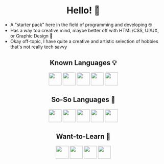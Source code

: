 <h1 align="center">Hello! 👋</h1>
<p align="left">
  <ul>
    <li>A "starter pack" here in the field of programming and developing 🤓</li>
    <li>Has a way too creative mind, maybe better off with HTML/CSS, UI/UX, or Graphic Design 🎨</li>
    <li>Okay off-topic, I have quite a creative and artistic selection of hobbies that's not really tech savvy</li>
  </ul>
</p>

<h2 align="center">Known Languages 💡</h2>
<div align="center"><img src="https://cdn.jsdelivr.net/gh/devicons/devicon@latest/icons/html5/html5-plain.svg" width="40"/> <img src="https://cdn.jsdelivr.net/gh/devicons/devicon@latest/icons/css3/css3-plain.svg" width="40"/> <img src="https://cdn.jsdelivr.net/gh/devicons/devicon@latest/icons/c/c-plain.svg" width="40" /> <img src="https://cdn.jsdelivr.net/gh/devicons/devicon@latest/icons/ruby/ruby-plain.svg" width="40"/>  <img src="https://cdn.jsdelivr.net/gh/devicons/devicon@latest/icons/cplusplus/cplusplus-plain.svg" width="40"/></div>
<h2 align="center">So-So Languages 🧐</h2>
<div align="center"><img src="https://cdn.jsdelivr.net/gh/devicons/devicon@latest/icons/javascript/javascript-plain.svg" width="40"/> <img src="https://cdn.jsdelivr.net/gh/devicons/devicon@latest/icons/php/php-plain.svg" width="40"/> <img src="https://cdn.jsdelivr.net/gh/devicons/devicon@latest/icons/mysql/mysql-original.svg" width="40"/> <img src="https://cdn.jsdelivr.net/gh/devicons/devicon@latest/icons/python/python-original.svg" width="40"/> <img src="https://cdn.jsdelivr.net/gh/devicons/devicon@latest/icons/lua/lua-plain.svg" width="40" /></div>
<h2 align="center">Want-to-Learn 👀</h2>
<div align="center"><img src="https://cdn.jsdelivr.net/gh/devicons/devicon@latest/icons/swift/swift-original.svg" width="40"/> <img src="https://cdn.jsdelivr.net/gh/devicons/devicon@latest/icons/rails/rails-plain-wordmark.svg" width="40"/> <img src="https://cdn.jsdelivr.net/gh/devicons/devicon@latest/icons/bun/bun-original.svg" width="40"/> <img src="https://upload.wikimedia.org/wikipedia/commons/c/c0/Gleam_mascot_Lucy.svg" width="40"/>
</div>
          


<!--
**Tubasas/Tubasas** is a ✨ _special_ ✨ repository because its `README.md` (this file) appears on your GitHub profile.

Here are some ideas to get you started:

- 🔭 I’m currently working on ...
- 🌱 I’m currently learning ...
- 👯 I’m looking to collaborate on ...
- 🤔 I’m looking for help with ...
- 💬 Ask me about ...
- 📫 How to reach me: ...
- 😄 Pronouns: ...
- ⚡ Fun fact: ...
-->
